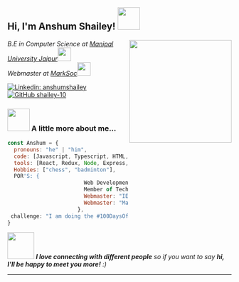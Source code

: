 <h2> Hi, I'm Anshum Shailey! <img src="https://media.giphy.com/media/mGcNjsfWAjY5AEZNw6/giphy.gif" width="50"></h2>
<img align='right' src="https://miro.medium.com/max/1400/0*C-cPP9D2MIyeexAT.gif" width="230">
<p><em> B.E in Computer Science at <a href="https://jaipur.manipal.edu/">Manipal University Jaipur</a><img src="https://media.giphy.com/media/fYSnHlufseco8Fh93Z/giphy.gif" width="30"></br>Webmaster at <a href="http://marksoc.com/">MarkSoc</a><img src="https://media.giphy.com/media/WUlplcMpOCEmTGBtBW/giphy.gif" width="30"> 
</em></p>

[![Linkedin: anshumshailey](https://img.shields.io/badge/-anshumshailey-blue?style=flat-square&logo=Linkedin&logoColor=white&link=https://www.linkedin.com/in/anshumshailey/)](https://www.linkedin.com/in/anshumshailey/)
[![GitHub shailey-10](https://img.shields.io/github/followers/thaiane?label=follow&style=social)](https://github.com/shailey-10)


### <img src="https://media.giphy.com/media/VgCDAzcKvsR6OM0uWg/giphy.gif" width="50"> A little more about me...  

```javascript
const Anshum = {
  pronouns: "he" | "him",
  code: [Javascript, Typescript, HTML, CSS, Python, Java, MongoDB, Firebase],
  tools: [React, Redux, Node, Express, Bootstrap, Material UI, GIT],
  Hobbies: ["chess", "badminton"],
  POR'S: {
                        Web Development Intern: "Delhi Digital Co",
                        Member of Technical Staff: "Webloom",
                        Webmaster: "IEESBMUJ",
                        Webmaster: "MarkSoc"
                      },
 challenge: "I am doing the #100DaysOfCode challenge focused on react and typescript"
}
```

<img src="https://media.giphy.com/media/LnQjpWaON8nhr21vNW/giphy.gif" width="60"> <em><b>I love connecting with different people</b> so if you want to say <b>hi, I'll be happy to meet you more!</b> :)</em>

---
